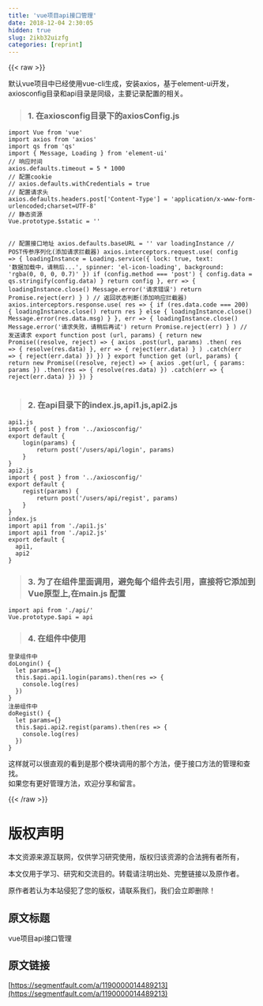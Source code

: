 ```yaml
---
title: 'vue项目api接口管理' 
date: 2018-12-04 2:30:05
hidden: true
slug: 2ikb32uizfg
categories: [reprint]
---
```


{{< raw >}}

                    
<p>默认vue项目中已经使用vue-cli生成，安装axios，基于element-ui开发，axiosconfig目录和api目录是同级，主要记录配置的相关。</p>
<blockquote><h3>1.  在axiosconfig目录下的axiosConfig.js</h3></blockquote>
<pre><code>import Vue from 'vue'
import axios from 'axios'
import qs from 'qs'
import { Message, Loading } from 'element-ui'
// 响应时间
axios.defaults.timeout = 5 * 1000
// 配置cookie
// axios.defaults.withCredentials = true
// 配置请求头
axios.defaults.headers.post['Content-Type'] = 'application/x-www-form-urlencoded;charset=UTF-8'
// 静态资源
Vue.prototype.$static = ''

// 配置接口地址
axios.defaults.baseURL = ''
var loadingInstance
// POST传参序列化(添加请求拦截器)
axios.interceptors.request.use(
  config =&gt; {
    loadingInstance = Loading.service({
      lock: true,
      text: '数据加载中，请稍后...',
      spinner: 'el-icon-loading',
      background: 'rgba(0, 0, 0, 0.7)'
    })
    if (config.method === 'post') {
      config.data = qs.stringify(config.data)
    }
    return config
  },
  err =&gt; {
    loadingInstance.close()
    Message.error('请求错误')
    return Promise.reject(err)
  }
)
// 返回状态判断(添加响应拦截器)
axios.interceptors.response.use(
  res =&gt; {
    if (res.data.code === 200) {
      loadingInstance.close()
      return res
    } else {
      loadingInstance.close()
      Message.error(res.data.msg)
    }
  },
  err =&gt; {
    loadingInstance.close()
    Message.error('请求失败，请稍后再试')
    return Promise.reject(err)
  }
)
// 发送请求
export function post (url, params) {
  return new Promise((resolve, reject) =&gt; {
    axios
      .post(url, params)
      .then(
        res =&gt; {
          resolve(res.data)
        },
        err =&gt; {
          reject(err.data)
        }
      )
      .catch(err =&gt; {
        reject(err.data)
      })
  })
}
export function get (url, params) {
  return new Promise((resolve, reject) =&gt; {
    axios
      .get(url, {
        params: params
      })
      .then(res =&gt; {
        resolve(res.data)
      })
      .catch(err =&gt; {
        reject(err.data)
      })
  })
}</code></pre>
<blockquote><h3>2.  在api目录下的index.js,api1.js,api2.js</h3></blockquote>
<pre><code>api1.js
import { post } from '../axiosconfig/'
export default {
    login(params) {
        return post('/users/api/login', params)
    }
}
api2.js
import { post } from '../axiosconfig/'
export default {
    regist(params) {
        return post('/users/api/regist', params)
    }
}
index.js
import api1 from './api1.js'
import api1 from './api2.js'
export default {
  api1,
  api2
}</code></pre>
<blockquote><h3>3.  为了在组件里面调用，避免每个组件去引用，直接将它添加到Vue原型上,在main.js 配置</h3></blockquote>
<pre><code>import api from './api/'
Vue.prototype.$api = api</code></pre>
<blockquote><h3>4.   在组件中使用</h3></blockquote>
<pre><code>登录组件中
doLongin() {
  let params={}
  this.$api.api1.login(params).then(res =&gt; {
    console.log(res)
  })
}
注册组件中
doRegist() {
  let params={}
  this.$api.api2.regist(params).then(res =&gt; {
    console.log(res)
  })
}</code></pre>
<p>这样就可以很直观的看到是那个模块调用的那个方法，便于接口方法的管理和查找。<br>如果您有更好管理方法，欢迎分享和留言。</p>

                
{{< /raw >}}

# 版权声明
本文资源来源互联网，仅供学习研究使用，版权归该资源的合法拥有者所有，

本文仅用于学习、研究和交流目的。转载请注明出处、完整链接以及原作者。

原作者若认为本站侵犯了您的版权，请联系我们，我们会立即删除！

## 原文标题
vue项目api接口管理

## 原文链接
[https://segmentfault.com/a/1190000014489213](https://segmentfault.com/a/1190000014489213)

